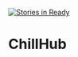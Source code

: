 [![Stories in Ready](https://badge.waffle.io/firstbuild/ChillHub.png?label=ready&title=Ready)](https://waffle.io/firstbuild/ChillHub)
# ChillHub
